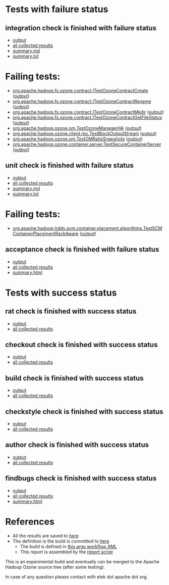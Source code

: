# Tests with failure status

## integration check is finished with failure status

   * [output](https://raw.githubusercontent.com/elek/ozone-ci-q4/master/pr/pr-hdds-2131-sj574/integration/output.log)
   * [all collected results](https://github.com/elek/ozone-ci-q4/tree/master/pr/pr-hdds-2131-sj574/integration)
   * [summary.md](https://github.com/elek/ozone-ci-q4/tree/master/pr/pr-hdds-2131-sj574/integration/summary.md)
   * [summary.txt](https://github.com/elek/ozone-ci-q4/tree/master/pr/pr-hdds-2131-sj574/integration/summary.txt)

# Failing tests: 

 * [org.apache.hadoop.fs.ozone.contract.ITestOzoneContractCreate](hadoop-ozone/ozonefs/org.apache.hadoop.fs.ozone.contract.ITestOzoneContractCreate.txt) ([output](hadoop-ozone/ozonefs/org.apache.hadoop.fs.ozone.contract.ITestOzoneContractCreate-output.txt))
 * [org.apache.hadoop.fs.ozone.contract.ITestOzoneContractRename](hadoop-ozone/ozonefs/org.apache.hadoop.fs.ozone.contract.ITestOzoneContractRename.txt) ([output](hadoop-ozone/ozonefs/org.apache.hadoop.fs.ozone.contract.ITestOzoneContractRename-output.txt))
 * [org.apache.hadoop.fs.ozone.contract.ITestOzoneContractMkdir](hadoop-ozone/ozonefs/org.apache.hadoop.fs.ozone.contract.ITestOzoneContractMkdir.txt) ([output](hadoop-ozone/ozonefs/org.apache.hadoop.fs.ozone.contract.ITestOzoneContractMkdir-output.txt))
 * [org.apache.hadoop.fs.ozone.contract.ITestOzoneContractGetFileStatus](hadoop-ozone/ozonefs/org.apache.hadoop.fs.ozone.contract.ITestOzoneContractGetFileStatus.txt) ([output](hadoop-ozone/ozonefs/org.apache.hadoop.fs.ozone.contract.ITestOzoneContractGetFileStatus-output.txt))
 * [org.apache.hadoop.ozone.om.TestOzoneManagerHA](hadoop-ozone/integration-test/org.apache.hadoop.ozone.om.TestOzoneManagerHA.txt) ([output](hadoop-ozone/integration-test/org.apache.hadoop.ozone.om.TestOzoneManagerHA-output.txt))
 * [org.apache.hadoop.ozone.client.rpc.TestBlockOutputStream](hadoop-ozone/integration-test/org.apache.hadoop.ozone.client.rpc.TestBlockOutputStream.txt) ([output](hadoop-ozone/integration-test/org.apache.hadoop.ozone.client.rpc.TestBlockOutputStream-output.txt))
 * [org.apache.hadoop.ozone.om.TestOMRatisSnapshots](hadoop-ozone/integration-test/org.apache.hadoop.ozone.om.TestOMRatisSnapshots.txt) ([output](hadoop-ozone/integration-test/org.apache.hadoop.ozone.om.TestOMRatisSnapshots-output.txt))
 * [org.apache.hadoop.ozone.container.server.TestSecureContainerServer](hadoop-ozone/integration-test/org.apache.hadoop.ozone.container.server.TestSecureContainerServer.txt) ([output](hadoop-ozone/integration-test/org.apache.hadoop.ozone.container.server.TestSecureContainerServer-output.txt))

## unit check is finished with failure status

   * [output](https://raw.githubusercontent.com/elek/ozone-ci-q4/master/pr/pr-hdds-2131-sj574/unit/output.log)
   * [all collected results](https://github.com/elek/ozone-ci-q4/tree/master/pr/pr-hdds-2131-sj574/unit)
   * [summary.md](https://github.com/elek/ozone-ci-q4/tree/master/pr/pr-hdds-2131-sj574/unit/summary.md)
   * [summary.txt](https://github.com/elek/ozone-ci-q4/tree/master/pr/pr-hdds-2131-sj574/unit/summary.txt)

# Failing tests: 

 * [org.apache.hadoop.hdds.scm.container.placement.algorithms.TestSCMContainerPlacementRackAware](hadoop-hdds/server-scm/org.apache.hadoop.hdds.scm.container.placement.algorithms.TestSCMContainerPlacementRackAware.txt) ([output](hadoop-hdds/server-scm/org.apache.hadoop.hdds.scm.container.placement.algorithms.TestSCMContainerPlacementRackAware-output.txt))

## acceptance check is finished with failure status

   * [output](https://raw.githubusercontent.com/elek/ozone-ci-q4/master/pr/pr-hdds-2131-sj574/acceptance/output.log)
   * [all collected results](https://github.com/elek/ozone-ci-q4/tree/master/pr/pr-hdds-2131-sj574/acceptance)
   * [summary.html](https://elek.github.io/ozone-ci-q4/pr/pr-hdds-2131-sj574/acceptance/summary.html)



# Tests with success status

## rat check is finished with success status

   * [output](https://raw.githubusercontent.com/elek/ozone-ci-q4/master/pr/pr-hdds-2131-sj574/rat/output.log)
   * [all collected results](https://github.com/elek/ozone-ci-q4/tree/master/pr/pr-hdds-2131-sj574/rat)


## checkout check is finished with success status

   * [output](https://raw.githubusercontent.com/elek/ozone-ci-q4/master/pr/pr-hdds-2131-sj574/checkout/output.log)
   * [all collected results](https://github.com/elek/ozone-ci-q4/tree/master/pr/pr-hdds-2131-sj574/checkout)


## build check is finished with success status

   * [output](https://raw.githubusercontent.com/elek/ozone-ci-q4/master/pr/pr-hdds-2131-sj574/build/output.log)
   * [all collected results](https://github.com/elek/ozone-ci-q4/tree/master/pr/pr-hdds-2131-sj574/build)


## checkstyle check is finished with success status

   * [output](https://raw.githubusercontent.com/elek/ozone-ci-q4/master/pr/pr-hdds-2131-sj574/checkstyle/output.log)
   * [all collected results](https://github.com/elek/ozone-ci-q4/tree/master/pr/pr-hdds-2131-sj574/checkstyle)


## author check is finished with success status

   * [output](https://raw.githubusercontent.com/elek/ozone-ci-q4/master/pr/pr-hdds-2131-sj574/author/output.log)
   * [all collected results](https://github.com/elek/ozone-ci-q4/tree/master/pr/pr-hdds-2131-sj574/author)


## findbugs check is finished with success status

   * [output](https://raw.githubusercontent.com/elek/ozone-ci-q4/master/pr/pr-hdds-2131-sj574/findbugs/output.log)
   * [all collected results](https://github.com/elek/ozone-ci-q4/tree/master/pr/pr-hdds-2131-sj574/findbugs)
   * [summary.html](https://elek.github.io/ozone-ci-q4/pr/pr-hdds-2131-sj574/findbugs/summary.html)




# References

 * All the results are saved to [here](https://github.com/elek/ozone-ci-q4/tree/master/pr/pr-hdds-2131-sj574/)
 * The definition is the build is committed to [here](https://github.com/elek/argo-ozone)
    * The build is defined in [this argo workflow XML](https://github.com/elek/argo-ozone/blob/master/ozone-build.yaml)
    * This report is assembled by the [report script](https://github.com/elek/argo-ozone/blob/master/scripts/report.sh)

This is an experimental build and eventually can be merged to the Apache Hadoop Ozone source tree (after some testing).

In case of any question please contact with elek dot apache dot org.
